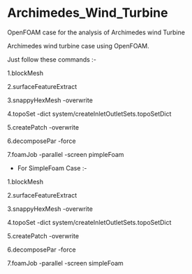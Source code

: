# Archimedes_Wind_Turbine
OpenFOAM case for the analysis of Archimedes wind Turbine

Archimedes wind turbine case using OpenFOAM.

Just follow these commands :- 

1.blockMesh

2.surfaceFeatureExtract

3.snappyHexMesh -overwrite

4.topoSet -dict system/createInletOutletSets.topoSetDict

5.createPatch -overwrite

6.decomposePar -force

7.foamJob -parallel -screen pimpleFoam


+ For SimpleFoam Case :- 


1.blockMesh

2.surfaceFeatureExtract

3.snappyHexMesh -overwrite

4.topoSet -dict system/createInletOutletSets.topoSetDict

5.createPatch -overwrite

6.decomposePar -force

7.foamJob -parallel -screen simpleFoam
